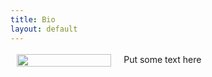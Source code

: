 ```yaml
---
title: Bio
layout: default
---
```

<style>
/* DivTable.com */
.divTable{
	display: table;
	width: 100%;
}
.divTableRow {
	display: table-row;
}
.divTableHeading {
	background-color: #EEE;
	display: table-header-group;
}
.divTableCell, .divTableHead {
	border: 0px solid #999999;
	display: table-cell;
	padding: 3px 10px;
	text-align:left;
	vertical-align:top;
	display: inline-block;
}
.divTableHeading {
	background-color: #EEE;
	display: table-header-group;
	font-weight: bold;
}
.divTableFoot {
	background-color: #EEE;
	display: table-footer-group;
	font-weight: bold;
}
.divTableBody {
	display: table-row-group;
}
</style>
<div class="divTable">
<div class="divTableBody">
<div class="divTableRow">
<div class="divTableCell" style="width:30%"><img width="100%" src="{{ site.baseurl }}/imgs/sergei.png"/></div>
<span class='divTableCell'>
Put some text here
</span>
</div>
</div>
</div>
